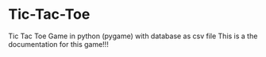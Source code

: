 # Tic-Tac-Toe
Tic Tac Toe Game in python (pygame) with database as csv file
This is a the documentation for this game!!!
